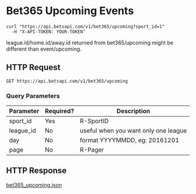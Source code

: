 # Bet365 Upcoming Events

```shell
curl "https://api.betsapi.com/v1/bet365/upcoming?sport_id=1"
  -H "X-API-TOKEN: YOUR-TOKEN"
```

<aside class="notice">
league.id/home.id/away.id returned from bet365/upcoming might be different than event/upcoming.
</aside>

## HTTP Request

`GET https://api.betsapi.com/v1/bet365/upcoming`

### Query Parameters

Parameter | Required? | Description
--------- | ------- | -----------
sport_id | Yes | R-SportID
league_id | No | useful when you want only one league
day | No | format YYYYMMDD, eg: 20161201
page | No | R-Pager

## HTTP Response

[bet365_upcoming.json](samples/bet365_upcoming.json)